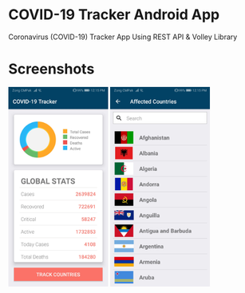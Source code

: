 # COVID-19 Tracker Android App 
Coronavirus (COVID-19) Tracker App Using REST API & Volley Library

# Screenshots 
<p float="left">
 <img src="https://github.com/girishjulka/corona-track/blob/master/image1.jpg" width="200" height="400" />
<img src="https://github.com/girishjulka/corona-track/blob/master/image2.jpg" width="200" height="400" />

</p>


